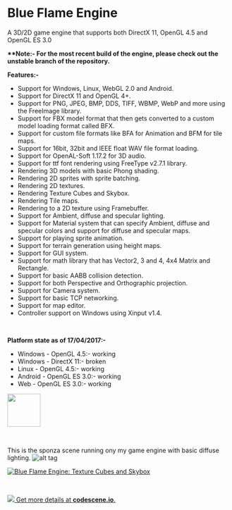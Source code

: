 # Blue Flame Engine
A 3D/2D game engine that supports both DirectX 11, OpenGL 4.5 and OpenGL ES 3.0

<b>**Note:- For the most recent build of the engine, please check out the unstable branch of the repository.</b>

<b>Features:-</b>
<ul>
<li>Support for Windows, Linux, WebGL 2.0 and Android.</li>
<li>Support for DirectX 11 and OpenGL 4+.</li>
<li>Support for PNG, JPEG, BMP, DDS, TIFF, WBMP, WebP and more using the FreeImage library.</li>
<li>Support for FBX model format that then gets converted to a custom model loading format called BFX.</li>
<li>Support for custom file formats like BFA for Animation and BFM for tile maps.</li>
<li>Support for 16bit, 32bit and IEEE float WAV file format loading.</li>
<li>Support for OpenAL-Soft 1.17.2 for 3D audio.</li>
<li>Support for ttf font rendering using FreeType v2.7.1 library.</li>
<li>Rendering 3D models with basic Phong shading.</li>
<li>Rendering 2D sprites with sprite batching.</li>
<li>Rendering 2D textures.</li>
<li>Rendering Texture Cubes and Skybox.</li>
<li>Rendering Tile maps.</li>
<li>Rendering to a 2D texture using Framebuffer.</li>
<li>Support for Ambient, diffuse and specular lighting.</li>
<li>Support for Material system that can specify Ambient, diffuse and specular colors and support for diffuse and specular maps.</li>
<li>Support for playing sprite animation.</li>
<li>Support for terrain generation using height maps.</li>
<li>Support for GUI system.</li>
<li>Support for math library that has Vector2, 3 and 4, 4x4 Matrix and Rectangle.</li>
<li>Support for basic AABB collision detection.</li>
<li>Support for both Perspective and Orthographic projection.</li>
<li>Support for Camera system.</li>
<li>Support for basic TCP networking.</li>
<li>Support for map editor.</li>
<li>Controller support on Windows using Xinput v1.4.</li>
</ul>

<br>

<b>Platform state as of 17/04/2017:-</b>
<ul>
<li>Windows - OpenGL 4.5:- working</li>
<li>Windows - DirectX 11:- broken</li>
<li>Linux - OpenGL 4.5:- working</li>
<li>Android - OpenGL ES 3.0:- working</li>
<li>Web - OpenGL ES 3.0:- working</li>
</ul>

<a href="https://trello.com/b/vznbwo4t" target="_blank"><img src="https://www.cluedin.net/images/providers/trello.png" width="75"></a> 

<br>

This is the sponza scene running ony my game engine with basic diffuse lighting.
![alt tag](http://i.imgur.com/7Tsvk0S.jpg)

[![Blue Flame Engine: Texture Cubes and Skybox](http://img.youtube.com/vi/YhPcsCIEzDY/0.jpg)](https://www.youtube.com/watch?v=YhPcsCIEzDY "Blue Flame Engine: Texture Cubes and Skybox")

<br>

[![](https://codescene.io/projects/700/status.svg) Get more details at **codescene.io**.](https://codescene.io/projects/700/jobs/latest-successful/results)
